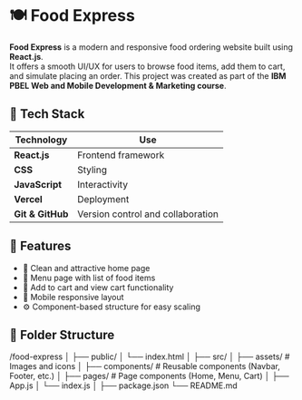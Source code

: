 # 🍽️ Food Express
**Food Express** is a modern and responsive food ordering website built using **React.js**.  
It offers a smooth UI/UX for users to browse food items, add them to cart, and simulate placing an order. This project was created as part of the **IBM PBEL Web and Mobile Development & Marketing course**.

## 🧰 Tech Stack
| Technology | Use |
|------------|-----|
| **React.js** | Frontend framework |
| **CSS**     | Styling |
| **JavaScript** | Interactivity |
| **Vercel**  | Deployment |
| **Git & GitHub** | Version control and collaboration |

## 🚀 Features

- 🍕 Clean and attractive home page
- 🧾 Menu page with list of food items
- 🛒 Add to cart and view cart functionality
- 📱 Mobile responsive layout
- ⚙️ Component-based structure for easy scaling

## 📂 Folder Structure
/food-express
│
├── public/
│ └── index.html
│
├── src/
│ ├── assets/ # Images and icons
│ ├── components/ # Reusable components (Navbar, Footer, etc.)
│ ├── pages/ # Page components (Home, Menu, Cart)
│ ├── App.js
│ └── index.js
│
├── package.json
└── README.md



